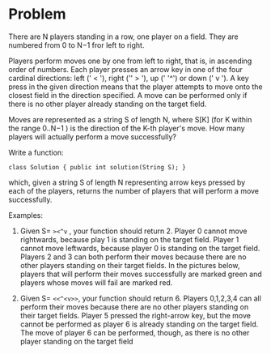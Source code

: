 # Problem

There are N players standing in a row, one player on a field. They are numbered from 0 to N−1 fror left to right. 

Players perform moves one by one from left to right, that is, in ascending order of numbers. Each player presses an arrow key in one of the four cardinal directions: left (' < '), right ('' > '), up (' '^') or down (' v '). A key press in the given direction means that the player attempts to move onto the closest field in the direction specified. A move can be performed only if there is no other player already standing on the target field.

Moves are represented as a string S of length N, where S[K] (for K within the range 0..N−1 ) is the direction of the K-th player's move. How many players will actually perform a move successfully? 

Write a function: 

```class Solution { public int solution(String S); }```

 which, given a string S of length N representing arrow keys pressed by each of the players, returns the number of players that will perform a move successfully. 
 
 Examples:
 
 1. Given S= `><^v` , your function should return 2. Player 0 cannot move rightwards, because play 1 is standing on the target field. Player 1 cannot move leftwards, because player 0 is standing on the target field. Players 2 and 3 can both perform their moves because there are no other players standing on their target fields. In the pictures below, players that will perform their moves successfully are marked green and players whose moves will fail are marked red. 
 
 2. Given S= `<<^<v>>`, your function should return 6. Players 0,1,2,3,4 can all perform their moves because there are no other players standing on their target fields. Player 5 pressed the right-arrow key, but the move cannot be performed as player 6 is already standing on the target field. The move of player 6 can be performed, though, as there is no other player standing on the target field

